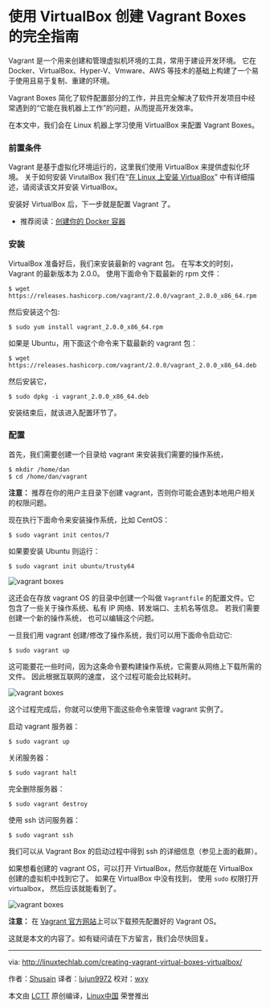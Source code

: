 使用 VirtualBox 创建 Vagrant Boxes 的完全指南
======

Vagrant 是一个用来创建和管理虚拟机环境的工具，常用于建设开发环境。 它在 Docker、VirtualBox、Hyper-V、Vmware、AWS 等技术的基础上构建了一个易于使用且易于复制、重建的环境。

Vagrant Boxes 简化了软件配置部分的工作，并且完全解决了软件开发项目中经常遇到的“它能在我机器上工作”的问题，从而提高开发效率。

在本文中，我们会在 Linux 机器上学习使用 VirtualBox 来配置 Vagrant Boxes。

### 前置条件

Vagrant 是基于虚拟化环境运行的，这里我们使用 VirtualBox 来提供虚拟化环境。 关于如何安装 VirutalBox 我们在“[在 Linux 上安装 VirtualBox][1]” 中有详细描述，请阅读该文并安装 VirtualBox。

安装好 VirtualBox 后，下一步就是配置 Vagrant 了。

 - 推荐阅读：[创建你的 Docker 容器][2]

### 安装

VirtualBox 准备好后，我们来安装最新的 vagrant 包。 在写本文的时刻， Vagrant 的最新版本为 2.0.0。 使用下面命令下载最新的 rpm 文件：

```
$ wget https://releases.hashicorp.com/vagrant/2.0.0/vagrant_2.0.0_x86_64.rpm
```

然后安装这个包:

```
$ sudo yum install vagrant_2.0.0_x86_64.rpm
```

如果是 Ubuntu，用下面这个命令来下载最新的 vagrant 包：

```
$ wget https://releases.hashicorp.com/vagrant/2.0.0/vagrant_2.0.0_x86_64.deb
```

然后安装它，

```
$ sudo dpkg -i vagrant_2.0.0_x86_64.deb
```

安装结束后，就该进入配置环节了。

### 配置

首先，我们需要创建一个目录给 vagrant 来安装我们需要的操作系统，

```
$ mkdir /home/dan
$ cd /home/dan/vagrant
```

**注意：** 推荐在你的用户主目录下创建 vagrant，否则你可能会遇到本地用户相关的权限问题。

现在执行下面命令来安装操作系统，比如 CentOS：

```
$ sudo vagrant init centos/7
```

如果要安装 Ubuntu 则运行：

```
$ sudo vagrant init ubuntu/trusty64
```

![vagrant boxes][4]

这还会在存放 vagrant OS 的目录中创建一个叫做 `Vagrantfile` 的配置文件。它包含了一些关于操作系统、私有 IP 网络、转发端口、主机名等信息。 若我们需要创建一个新的操作系统， 也可以编辑这个问题。

一旦我们用 vagrant 创建/修改了操作系统，我们可以用下面命令启动它:

```
$ sudo vagrant up
```

这可能要花一些时间，因为这条命令要构建操作系统，它需要从网络上下载所需的文件。 因此根据互联网的速度， 这个过程可能会比较耗时。

![vagrant boxes][6]

这个过程完成后，你就可以使用下面这些命令来管理 vagrant 实例了。

启动 vagrant 服务器：

```
$ sudo vagrant up
```

关闭服务器：

```
$ sudo vagrant halt
```

完全删除服务器：

```
$ sudo vagrant destroy
```

使用 ssh 访问服务器：

```
$ sudo vagrant ssh
```

我们可以从 Vagrant Box 的启动过程中得到 ssh 的详细信息（参见上面的截屏）。

如果想看创建的 vagrant OS，可以打开 VirtualBox，然后你就能在 VirtualBox 创建的虚拟机中找到它了。 如果在 VirtualBox 中没有找到， 使用 `sudo` 权限打开 virtualbox， 然后应该就能看到了。

![vagrant boxes][8]

 **注意：** 在 [Vagrant 官方网站](https://app.vagrantup.com/boxes/search)上可以下载预先配置好的 Vagrant OS。

这就是本文的内容了。如有疑问请在下方留言，我们会尽快回复。

--------------------------------------------------------------------------------

via: http://linuxtechlab.com/creating-vagrant-virtual-boxes-virtualbox/

作者：[Shusain][a]
译者：[lujun9972](https://github.com/lujun9972)
校对：[wxy](https://github.com/wxy)

本文由 [LCTT](https://github.com/LCTT/TranslateProject) 原创编译，[Linux中国](https://linux.cn/) 荣誉推出

[a]:http://linuxtechlab.com/author/shsuain/
[1]:http://linuxtechlab.com/installing-virtualbox-on-linux-centos-ubuntu/
[2]:http://linuxtechlab.com/create-first-docker-container-beginners-guide/
[3]:https://i1.wp.com/linuxtechlab.com/wp-content/plugins/a3-lazy-load/assets/images/lazy_placeholder.gif?resize=721%2C87
[4]:https://i2.wp.com/linuxtechlab.com/wp-content/uploads/2017/10/vagrant-1.png?resize=721%2C87
[5]:https://i1.wp.com/linuxtechlab.com/wp-content/plugins/a3-lazy-load/assets/images/lazy_placeholder.gif?resize=980%2C414
[6]:https://i2.wp.com/linuxtechlab.com/wp-content/uploads/2017/10/vagrant-2-e1510557565780.png?resize=980%2C414
[7]:https://i1.wp.com/linuxtechlab.com/wp-content/plugins/a3-lazy-load/assets/images/lazy_placeholder.gif?resize=769%2C582
[8]:https://i1.wp.com/linuxtechlab.com/wp-content/uploads/2017/10/vagrant-3.png?resize=769%2C582
[9]:https://www.facebook.com/linuxtechlab/
[10]:https://twitter.com/LinuxTechLab
[11]:https://plus.google.com/+linuxtechlab
